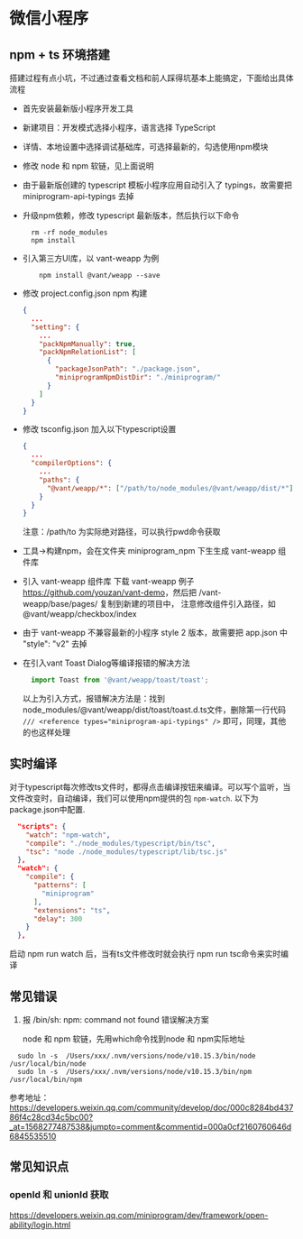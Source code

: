 # 微信小程序

## npm + ts 环境搭建

   搭建过程有点小坑，不过通过查看文档和前人踩得坑基本上能搞定，下面给出具体流程

* 首先安装最新版小程序开发工具
* 新建项目：开发模式选择小程序，语言选择 TypeScript
* 详情、本地设置中选择调试基础库，可选择最新的，勾选使用npm模块
* 修改 node 和 npm 软链，见上面说明
* 由于最新版创建的 typescript 模板小程序应用自动引入了 typings，故需要把 miniprogram-api-typings 去掉
* 升级npm依赖，修改 typescript 最新版本，然后执行以下命令

  ```shell
    rm -rf node_modules
    npm install
  ```

* 引入第三方UI库，以 vant-weapp 为例

  ```shell
      npm install @vant/weapp --save
  ```

* 修改 project.config.json npm 构建

    ```json
    {
      ...
      "setting": {
        ...
        "packNpmManually": true,
        "packNpmRelationList": [
          {
            "packageJsonPath": "./package.json",
            "miniprogramNpmDistDir": "./miniprogram/"
          }
        ]
      }
    }
    ```

* 修改 tsconfig.json 加入以下typescript设置

  ```json
  {
    ...
    "compilerOptions": {
      ...
      "paths": {
        "@vant/weapp/*": ["/path/to/node_modules/@vant/weapp/dist/*"]
      }
    }
  }
  ```

  注意：/path/to 为实际绝对路径，可以执行pwd命令获取

* 工具->构建npm，会在文件夹 miniprogram_npm 下生生成 vant-weapp 组件库
* 引入 vant-weapp 组件库
  下载 vant-weapp 例子 <https://github.com/youzan/vant-demo>，然后把 /vant-weapp/base/pages/ 复制到新建的项目中，
  注意修改组件引入路径，如 @vant/weapp/checkbox/index
* 由于 vant-weapp 不兼容最新的小程序 style 2 版本，故需要把 app.json 中 "style": "v2" 去掉
* 在引入vant Toast Dialog等编译报错的解决方法

  ```javascript
    import Toast from '@vant/weapp/toast/toast';
  ```

  以上为引入方式，报错解决方法是：找到node_modules/@vant/weapp/dist/toast/toast.d.ts文件，删除第一行代码
  ```/// <reference types="miniprogram-api-typings" />``` 即可，同理，其他的也这样处理

## 实时编译

对于typescript每次修改ts文件时，都得点击编译按钮来编译。可以写个监听，当文件改变时，自动编译，我们可以使用npm提供的包 ```npm-watch```.
以下为package.json中配置.

```json
  "scripts": {
    "watch": "npm-watch",
    "compile": "./node_modules/typescript/bin/tsc",
    "tsc": "node ./node_modules/typescript/lib/tsc.js"
  },
  "watch": {
    "compile": {
      "patterns": [
        "miniprogram"
      ],
      "extensions": "ts",
      "delay": 300
    }
  },
```

启动 npm run watch 后，当有ts文件修改时就会执行 npm run tsc命令来实时编译

## 常见错误

1. 报 /bin/sh: npm: command not found 错误解决方案

   node 和 npm 软链，先用which命令找到node 和 npm实际地址

  ```shell
    sudo ln -s  /Users/xxx/.nvm/versions/node/v10.15.3/bin/node /usr/local/bin/node
    sudo ln -s  /Users/xxx/.nvm/versions/node/v10.15.3/bin/npm /usr/local/bin/npm
  ```

  参考地址：<https://developers.weixin.qq.com/community/develop/doc/000c8284bd43786f4c28cd34c5bc00?_at=1568277487538&jumpto=comment&commentid=000a0cf2160760646d6845535510>

## 常见知识点

### openId 和 unionId 获取

<https://developers.weixin.qq.com/miniprogram/dev/framework/open-ability/login.html>
